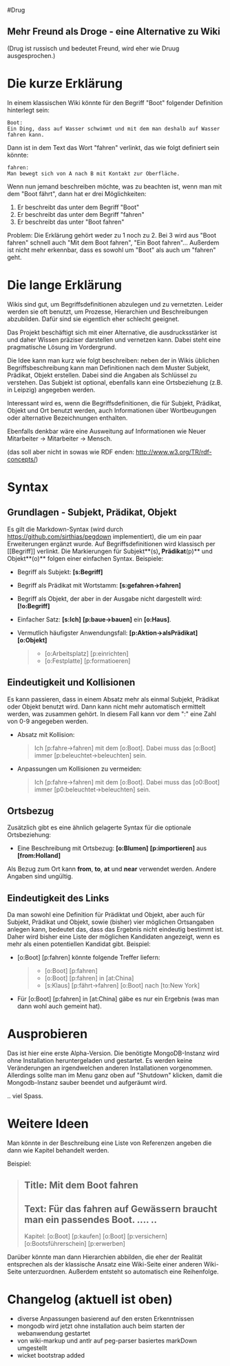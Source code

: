 #Drug
## Mehr Freund als Droge - eine Alternative zu Wiki

(Drug ist russisch und bedeutet Freund, wird eher wie Druug ausgesprochen.)

# Die kurze Erklärung

In einem klassischen Wiki könnte für den Begriff "Boot" folgender Definition hinterlegt sein:

	Boot:
	Ein Ding, dass auf Wasser schwimmt und mit dem man deshalb auf Wasser fahren kann.

Dann ist in dem Text das Wort "fahren" verlinkt, das wie folgt definiert sein könnte:

	fahren:
	Man bewegt sich von A nach B mit Kontakt zur Oberfläche.
	
Wenn nun jemand beschreiben möchte, was zu beachten ist, wenn man mit dem "Boot fährt", dann hat er
drei Möglichkeiten:

1. Er beschreibt das unter dem Begriff "Boot"
2. Er beschreibt das unter dem Begriff "fahren"
3. Er beschreibt das unter "Boot fahren"

Problem: Die Erklärung gehört weder zu 1 noch zu 2. Bei 3 wird aus "Boot fahren" schnell auch "Mit dem Boot fahren", "Ein Boot fahren"... 
Außerdem ist nicht mehr erkennbar, dass es sowohl um "Boot" als auch um "fahren" geht.

# Die lange Erklärung

Wikis sind gut, um Begriffsdefinitionen abzulegen und zu vernetzten. Leider werden sie oft benutzt, um Prozesse, Hierarchien und Beschreibungen
abzubilden. Dafür sind sie eigentlich eher schlecht geeignet.

Das Projekt beschäftigt sich mit einer Alternative, die ausdrucksstärker ist und daher Wissen präziser darstellen und vernetzen kann. Dabei steht eine
pragmatische Lösung im Vordergrund.

Die Idee kann man kurz wie folgt beschreiben: neben der in Wikis üblichen Begriffsbeschreibung kann man Definitionen nach dem Muster
Subjekt, Prädikat, Objekt erstellen. Dabei sind die Angaben als Schlüssel zu verstehen. Das Subjekt ist optional, ebenfalls kann eine Ortsbeziehung (z.B. in Leipzig) angegeben werden.

Interessant wird es, wenn die Begriffsdefinitionen, die für Subjekt, Prädikat, Objekt und Ort benutzt werden, auch Informationen über Wortbeugungen 
oder alternative Bezeichnungen enthalten.

Ebenfalls denkbar wäre eine Ausweitung auf Informationen wie Neuer Mitarbeiter -> Mitarbeiter -> Mensch.

(das soll aber nicht in sowas wie RDF enden: http://www.w3.org/TR/rdf-concepts/)

# Syntax

## Grundlagen - Subjekt, Prädikat, Objekt

Es gilt die Markdown-Syntax (wird durch https://github.com/sirthias/pegdown implementiert), die um ein paar Erweiterungen ergänzt wurde.
Auf Begriffsdefinitionen wird klassisch per [[Begriff]] verlinkt. Die Markierungen für Subjekt**(s)**, Prädikat**(p)** und Objekt**(o)** folgen einer einfachen Syntax. Beispiele:

* Begriff als Subjekt: **[s:Begriff]**
* Begriff als Prädikat mit Wortstamm: **[s:gefahren->fahren]**
* Begriff als Objekt, der aber in der Ausgabe nicht dargestellt wird: **[!o:Begriff]**
* Einfacher Satz: **[s:Ich]** **[p:baue->bauen]** ein **[o:Haus]**.
* Vermutlich häufigster Anwendungsfall: **[p:Aktion->alsPrädikat]** **[o:Objekt]**

	> * [o:Arbeitsplatz] [p:einrichten]
	> * [o:Festplatte] [p:formatioeren]
	
## Eindeutigkeit und Kollisionen

Es kann passieren, dass in einem Absatz mehr als einmal Subjekt, Prädikat oder Objekt benutzt wird. Dann kann nicht mehr automatisch ermittelt werden, was zusammen
gehört. In diesem Fall kann vor dem ":" eine Zahl von 0-9 angegeben werden.

* Absatz mit Kollision:

	> Ich [p:fahre->fahren] mit dem [o:Boot]. Dabei muss das [o:Boot] immer [p:beleuchtet->beleuchten] sein.

* Anpassungen um Kollisionen zu vermeiden:

	> Ich [p:fahre->fahren] mit dem [o:Boot]. Dabei muss das [o0:Boot] immer [p0:beleuchtet->beleuchten] sein.

## Ortsbezug

Zusätzlich gibt es eine ähnlich gelagerte Syntax für die optionale Ortsbeziehung:

* Eine Beschreibung mit Ortsbezug: **[o:Blumen]** **[p:importieren]** aus **[from:Holland]**

Als Bezug zum Ort kann **from**, **to**, **at** und **near** verwendet werden. Andere Angaben sind ungültig.

## Eindeutigkeit des Links

Da man sowohl eine Definition für Prädiktat und Objekt, aber auch für Subjekt, Prädikat und Objekt, sowie (bisher) vier möglichen Ortsangaben anlegen kann,
bedeutet das, dass das Ergebnis nicht eindeutig bestimmt ist. Daher wird bisher eine Liste der möglichen Kandidaten angezeigt, wenn es mehr als einen
potentiellen Kandidat gibt. Beispiel:

* [o:Boot] [p:fahren] könnte folgende Treffer liefern:

  > * [o:Boot] [p:fahren]
  > * [o:Boot] [p:fahren] in [at:China]
  > * [s:Klaus] [p:fährt->fahren] [o:Boot] nach [to:New York]

* Für [o:Boot] [p:fahren] in [at:China] gäbe es nur ein Ergebnis (was man dann wohl auch gemeint hat).

# Ausprobieren

Das ist hier eine erste Alpha-Version. Die benötigte MongoDB-Instanz wird ohne Installation heruntergeladen und gestartet. Es werden keine Veränderungen an
irgendwelchen anderen Installationen vorgenommen. Allerdings sollte man im Menu ganz oben auf "Shutdown" klicken, damit die Mongodb-Instanz sauber beendet und
aufgeräumt wird.

.. viel Spass.

# Weitere Ideen

Man könnte in der Beschreibung eine Liste von Referenzen angeben die dann wie Kapitel behandelt werden.

Beispiel:

  > Title: Mit dem Boot fahren
  > -------
  > Text: Für das fahren auf Gewässern braucht man ein passendes Boot. .... .. 
  > -------
  > Kapitel:
  > [o:Boot] [p:kaufen]
  > [o:Boot] [p:versichern]
  > [o:Bootsführerschein] [p:erwerben]
  
Darüber könnte man dann Hierarchien abbilden, die eher der Realität entsprechen als der klassische Ansatz eine Wiki-Seite
einer anderen Wiki-Seite unterzuordnen. Außerdem entsteht so automatisch eine Reihenfolge.

# Changelog (aktuell ist oben)

- diverse Anpassungen basierend auf den ersten Erkenntnissen
- mongodb wird jetzt ohne installation auch beim starten der webanwendung gestartet
- von wiki-markup und antlr auf peg-parser basiertes markDown umgestellt
- wicket bootstrap added

